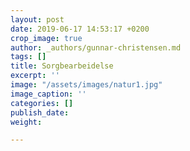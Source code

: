 ```yaml
---
layout: post
date: 2019-06-17 14:53:17 +0200
crop_image: true
author: _authors/gunnar-christensen.md
tags: []
title: Sorgbearbeidelse
excerpt: ''
image: "/assets/images/natur1.jpg"
image_caption: ''
categories: []
publish_date: 
weight: 

---
```

